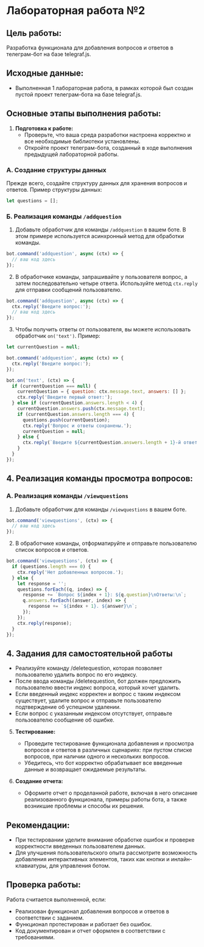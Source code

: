# Лабораторная работа №2

## Цель работы:
Разработка функционала для добавления вопросов и ответов в телеграм-бот на базе telegraf.js.

## Исходные данные:
- Выполненная 1 лабораторная работа, в рамках которой был создан пустой проект телеграм-бота на базе telegraf.js.

## Основные этапы выполнения работы:

1. **Подготовка к работе:**
   - Проверьте, что ваша среда разработки настроена корректно и все необходимые библиотеки установлены.
   - Откройте проект телеграм-бота, созданный в ходе выполнения предыдущей лабораторной работы.

### А. Создание структуры данных
Прежде всего, создайте структуру данных для хранения вопросов и ответов. Пример структуры данных:

```javascript
let questions = [];
```

### Б. Реализация команды `/addquestion`
1. Добавьте обработчик для команды `/addquestion` в вашем боте. В этом примере используется асинхронный метод для обработки команды.

```javascript
bot.command('addquestion', async (ctx) => {
  // ваш код здесь
});
```

2. В обработчике команды, запрашивайте у пользователя вопрос, а затем последовательно четыре ответа. Используйте метод `ctx.reply` для отправки сообщений пользователю.

```javascript
bot.command('addquestion', async (ctx) => {
  ctx.reply('Введите вопрос:');
  // ваш код здесь
});
```

3. Чтобы получить ответы от пользователя, вы можете использовать обработчик `on('text')`. Пример:

```javascript
let currentQuestion = null;

bot.command('addquestion', async (ctx) => {
  ctx.reply('Введите вопрос:');
});

bot.on('text', (ctx) => {
  if (currentQuestion === null) {
    currentQuestion = { question: ctx.message.text, answers: [] };
    ctx.reply('Введите первый ответ:');
  } else if (currentQuestion.answers.length < 4) {
    currentQuestion.answers.push(ctx.message.text);
    if (currentQuestion.answers.length === 4) {
      questions.push(currentQuestion);
      ctx.reply('Вопрос и ответы сохранены.');
      currentQuestion = null;
    } else {
      ctx.reply(`Введите ${currentQuestion.answers.length + 1}-й ответ:`);
    }
  }
});
```

## 4. Реализация команды просмотра вопросов:

### А. Реализация команды `/viewquestions`
1. Добавьте обработчик для команды `/viewquestions` в вашем боте.

```javascript
bot.command('viewquestions', (ctx) => {
  // ваш код здесь
});
```

2. В обработчике команды, отформатируйте и отправьте пользователю список вопросов и ответов.

```javascript
bot.command('viewquestions', (ctx) => {
  if (questions.length === 0) {
    ctx.reply('Нет добавленных вопросов.');
  } else {
    let response = '';
    questions.forEach((q, index) => {
      response += `Вопрос ${index + 1}: ${q.question}\nОтветы:\n`;
      q.answers.forEach((answer, index) => {
        response += `${index + 1}. ${answer}\n`;
      });
    });
    ctx.reply(response);
  }
});
```

## 4. Задания для самостоятельной работы
- Реализуйте команду /deletequestion, которая позволяет пользователю удалить вопрос по его индексу.
- После ввода команды /deletequestion, бот должен предложить пользователю ввести индекс вопроса, который хочет удалить.
- Если введенный индекс корректен и вопрос с таким индексом существует, удалите вопрос и отправьте пользователю подтверждение об успешном удалении.
- Если вопрос с указанным индексом отсутствует, отправьте пользователю сообщение об ошибке.

5. **Тестирование:**
   - Проведите тестирование функционала добавления и просмотра вопросов и ответов в различных сценариях: при пустом списке вопросов, при наличии одного и нескольких вопросов.
   - Убедитесь, что бот корректно обрабатывает все введенные данные и возвращает ожидаемые результаты.

6. **Создание отчета:**
   - Оформите отчет о проделанной работе, включая в него описание реализованного функционала, примеры работы бота, а также возникшие проблемы и способы их решения.

## Рекомендации:
- При тестировании уделите внимание обработке ошибок и проверке корректности введенных пользователем данных.
- Для улучшения пользовательского опыта рассмотрите возможность добавления интерактивных элементов, таких как кнопки и инлайн-клавиатуры, для управления ботом.

## Проверка работы:
Работа считается выполненной, если:
- Реализован функционал добавления вопросов и ответов в соответствии с заданием.
- Функционал протестирован и работает без ошибок.
- Код документирован и отчет оформлен в соответствии с требованиями.
